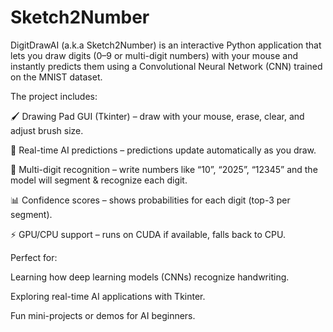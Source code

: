 # Sketch2Number


DigitDrawAI (a.k.a Sketch2Number) is an interactive Python application that lets you draw digits (0–9 or multi-digit numbers) with your mouse and instantly predicts them using a Convolutional Neural Network (CNN) trained on the MNIST dataset.

The project includes:

🖌️ Drawing Pad GUI (Tkinter) – draw with your mouse, erase, clear, and adjust brush size.

🤖 Real-time AI predictions – predictions update automatically as you draw.

🔢 Multi-digit recognition – write numbers like “10”, “2025”, “12345” and the model will segment & recognize each digit.

📊 Confidence scores – shows probabilities for each digit (top-3 per segment).

⚡ GPU/CPU support – runs on CUDA if available, falls back to CPU.

Perfect for:

Learning how deep learning models (CNNs) recognize handwriting.

Exploring real-time AI applications with Tkinter.

Fun mini-projects or demos for AI beginners.
